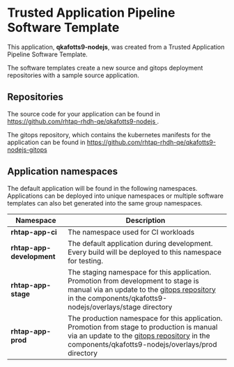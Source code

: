 # Trusted Application Pipeline Software Template

This application, **qkafotts9-nodejs**, was created from a Trusted Application Pipeline Software Template.

The software templates create a new source and gitops deployment repositories with a sample source application. 

## Repositories

The source code for your application can be found in [https://github.com/rhtap-rhdh-qe/qkafotts9-nodejs ](https://github.com/rhtap-rhdh-qe/qkafotts9-nodejs ).
 
The gitops repository, which contains the kubernetes manifests for the application can be found in 
[https://github.com/rhtap-rhdh-qe/qkafotts9-nodejs-gitops ](https://github.com/rhtap-rhdh-qe/qkafotts9-nodejs-gitops ) 

## Application namespaces 

The default application will be found in the following namespaces. Applications can be deployed into unique namespaces or multiple software templates can also bet generated into the same group namespaces.  

|  Namespace   |  Description   |  
| -------- | -------- |
| **rhtap-app-ci** | The namespace used for CI workloads |
| **rhtap-app-development** | The default application during development. Every build will be deployed to this namespace for testing. |
| **rhtap-app-stage** | The staging namespace for this application. Promotion from development to stage is manual via an update to the [gitops repository](https://github.com/rhtap-rhdh-qe/qkafotts9-nodejs-gitops ) in the components/qkafotts9-nodejs/overlays/stage directory |
| **rhtap-app-prod** | The production namespace for this application. Promotion from stage to production is manual via an update to the [gitops repository](https://github.com/rhtap-rhdh-qe/qkafotts9-nodejs-gitops ) in the components/qkafotts9-nodejs/overlays/prod directory |